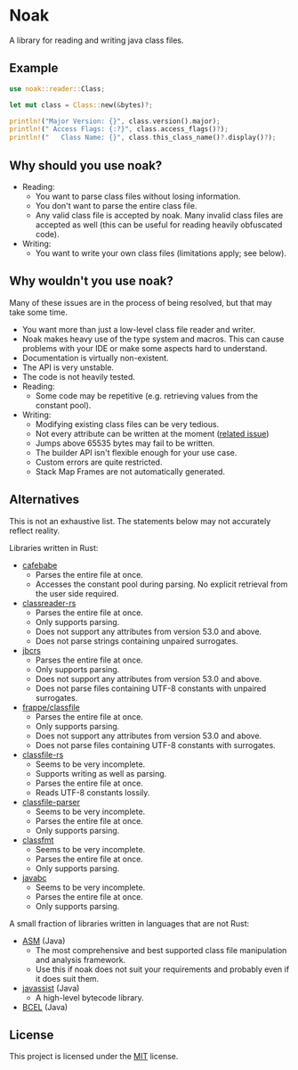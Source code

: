 # Noak
A library for reading and writing java class files.

## Example
```rust
use noak::reader::Class;

let mut class = Class::new(&bytes)?;

println!("Major Version: {}", class.version().major);
println!(" Access Flags: {:?}", class.access_flags()?);
println!("   Class Name: {}", class.this_class_name()?.display()?);
```

## Why should you use noak?
- Reading:
  - You want to parse class files without losing information.
  - You don't want to parse the entire class file.
  - Any valid class file is accepted by noak. Many invalid class files are accepted as well (this can be useful for reading heavily obfuscated code).
- Writing:
  - You want to write your own class files (limitations apply; see below).

## Why wouldn't you use noak?
Many of these issues are in the process of being resolved, but that may take some time.
- You want more than just a low-level class file reader and writer.
- Noak makes heavy use of the type system and macros. This can cause problems with your IDE or make some aspects hard to understand.
- Documentation is virtually non-existent.
- The API is very unstable.
- The code is not heavily tested.
- Reading:
  - Some code may be repetitive (e.g. retrieving values from the constant pool).
- Writing:
  - Modifying existing class files can be very tedious.
  - Not every attribute can be written at the moment ([related issue](https://gitlab.com/frozo/noak/-/issues/4))
  - Jumps above 65535 bytes may fail to be written.
  - The builder API isn't flexible enough for your use case.
  - Custom errors are quite restricted.
  - Stack Map Frames are not automatically generated.

## Alternatives
This is not an exhaustive list. The statements below may not accurately reflect reality.

Libraries written in Rust:
- [cafebabe](https://github.com/staktrace/cafebabe)
  - Parses the entire file at once.
  - Accesses the constant pool during parsing. No explicit retrieval from the user side required.
- [classreader-rs](https://github.com/Alfriadox/classreader-rs)
  - Parses the entire file at once.
  - Only supports parsing.
  - Does not support any attributes from version 53.0 and above.
  - Does not parse strings containing unpaired surrogates.
- [jbcrs](https://github.com/orasunis/jbcrs)
  - Parses the entire file at once.
  - Only supports parsing.
  - Does not support any attributes from version 53.0 and above.
  - Does not parse files containing UTF-8 constants with unpaired surrogates.
- [frappe/classfile](https://github.com/tjdetwiler/frappe)
  - Parses the entire file at once.
  - Only supports parsing.
  - Does not support any attributes from version 53.0 and above.
  - Does not parse files containing UTF-8 constants with surrogates.
- [classfile-rs](https://github.com/x4e/classfile-rs)
  - Seems to be very incomplete.
  - Supports writing as well as parsing.
  - Parses the entire file at once.
  - Reads UTF-8 constants lossily.
- [classfile-parser](https://github.com/palmr/classfile-parser)
  - Seems to be very incomplete.
  - Parses the entire file at once.
  - Only supports parsing.
- [classfmt](https://github.com/chickenbreeder/classfmt)
  - Seems to be very incomplete.
  - Parses the entire file at once.
  - Only supports parsing.
- [javabc](https://github.com/dylanmckay/javabc)
  - Seems to be very incomplete.
  - Parses the entire file at once.
  - Only supports parsing.

A small fraction of libraries written in languages that are not Rust:
- [ASM](https://asm.ow2.io/) (Java)
  - The most comprehensive and best supported class file manipulation and analysis framework.
  - Use this if noak does not suit your requirements and probably even if it does suit them.
- [javassist](https://github.com/jboss-javassist/javassist) (Java)
  - A high-level bytecode library.
- [BCEL](https://commons.apache.org/proper/commons-bcel/) (Java)

## License
This project is licensed under the [MIT](https://gitlab.com/frozo/noak/-/blob/master/LICENSE) license.
